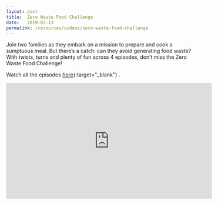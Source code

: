 ```yaml
---
layout: post
title:  Zero Waste Food Challenge
date:   2019-03-13
permalink: /resources/videos/zero-waste-food-challenge
---
```

Join two families as they embark on a mission to prepare and cook a sumptuous meal. But there’s a catch: can they avoid generating food waste? With twists, turns and plenty of fun across 4 episodes, don’t miss the Zero Waste Food Challenge!

Watch all the episodes [here](https://www.youtube.com/watch?v=IF3o1MPNRK4&list=PLYekcPPnJa8awGvFMKNdWW6XrFe3MKMHR){:target="_blank"} .

<div class="bp-youtube">
<iframe width="560" height="315" src="https://www.youtube.com/embed/b5GC5_GIheY" frameborder="0" allow="accelerometer; autoplay; encrypted-media; gyroscope; picture-in-picture" allowfullscreen></iframe>
</div>
